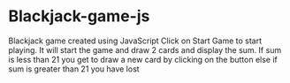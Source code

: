 # Blackjack-game-js
Blackjack game created using JavaScript
Click on Start Game to start playing. It will start the game and draw 2 cards and display the sum. If sum is less than 21 you get to draw a new card by clicking on the button else if sum is greater than 21 you have lost
